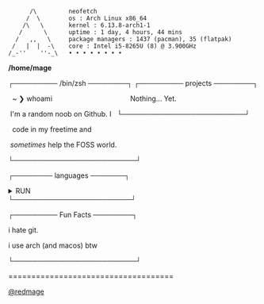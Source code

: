 ```
      /\         neofetch
     /  \        os : Arch Linux x86_64
    /\   \       kernel : 6.13.8-arch1-1
   /      \      uptime : 1 day, 4 hours, 44 mins
  /   ,,   \     package managers : 1437 (pacman), 35 (flatpak)
 /   |  |  -\    core : Intel i5-8265U (8) @ 3.900GHz
/_-''    ''-_\   • • • • • • • •
```
**/home/mage**       

┌───────── /bin/zsh ────────┐            ┌───────── projects ────────┐            

 &nbsp;&nbsp;~ ❯ whoami&nbsp;&nbsp;&nbsp;&nbsp;&nbsp;&nbsp;&nbsp;&nbsp;&nbsp;&nbsp;&nbsp;&nbsp;&nbsp;&nbsp;&nbsp;&nbsp;&nbsp;&nbsp;&nbsp;&nbsp;&nbsp;&nbsp;&nbsp;&nbsp;&nbsp;&nbsp;&nbsp;&nbsp;&nbsp;&nbsp;&nbsp;&nbsp;&nbsp;&nbsp;&nbsp;&nbsp;&nbsp;&nbsp;&nbsp;&nbsp;Nothing... Yet.
  
  &nbsp;I'm a random noob on Github. I&nbsp;&nbsp;     └─────────────────────────┘
  
 &nbsp; code in my freetime and

  &nbsp;*sometimes* help the FOSS world.
  

└─────────────────────────┘

┌──────── languages ───────┐
<details>

<summary>RUN</summary>

<details>

<summary>I know...</summary>

* CSS ☑

* Lua & Luau (Don't worry,

&nbsp;&nbsp;&nbsp;&nbsp;I'm not a toxic dev ;) ☑

* A little bit of Python ☑

* Shell script ☑
</details>

<details>

<summary>I want to know...</summary>

* Perl ☒

* Php? ☒

* Kotlin ☒

* Regex ☒

* JavaScript/Typescript ☒

* C/C++ ☒

* Ruby ☒
</details>
</details>
└────────────────────────┘

┌───────── Fun Facts ────────┐

i hate git.

i use arch (and macos) btw

└─────────────────────────┘

====================================

<a href="mailto:redmage01@protonmail.com">@redmage</a>
